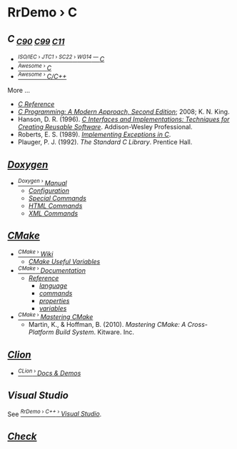 # RrDemo › C

## *C*<sub> [*C90*](http://iso.org/iso/catalogue_detail.htm?csnumber=17782 "ISO/IEC 9899:1990") [*C99*](http://iso.org/iso/catalogue_detail.htm?csnumber=29237 "ISO/IEC 9899:1999") [*C11*](http://iso.org/iso/catalogue_detail.htm?csnumber=57853 "ISO/IEC 9899:2011")</sub>
- [<sup>*ISO/IEC* › *JTC1* › *SC22* › *WG14* — </sup>*C*](http://open-std.org/jtc1/sc22/wg14/)
- [<sup>*Awesome* › </sup>*C*](http://notabug.org/koz.ross/awesome-c)
- [<sup>*Awesome* › </sup>*C/C++*](http://fffaraz.github.io/awesome-cpp/)

More ...
- [*C Reference*](http://cppreference.com/w/c)
- [*C Programming: A Modern Approach, Second Edition*](http://knking.com/books/c2); 2008; K. N. King.
- Hanson, D. R. (1996). [*C Interfaces and Implementations: Techniques for Creating Reusable Software*](http://github.com/drh/cii). Addison-Wesley Professional.
- Roberts, E. S. (1989). [*Implementing Exceptions in C*](http://hpl.hp.com/techreports/Compaq-DEC/SRC-RR-40.pdf).
- Plauger, P. J. (1992). *The Standard C Library*. Prentice Hall.

## [*Doxygen*](http://doxygen.org/)
- [<sup>*Doxygen* › </sup>*Manual*](http://doxygen.org/manual/)
    - [*Configuration*](http://doxygen.org/manual/config.html)
    - [*Special Commands*](http://doxygen.org/manual/commands.html)
    - [*HTML Commands*](http://doxygen.org/manual/htmlcmds.html)
    - [*XML Commands*](http://doxygen.org/manual/xmlcmds.html)

## [*CMake*](http://cmake.org/)
- [<sup>*CMake* › </sup>*Wiki*](http://cmake.org/Wiki/CMake)
    - [*CMake Useful Variables*](http://cmake.org/Wiki/CMake_Useful_Variables)
- [<sup>*CMake* › </sup>*Documentation*](http://cmake.org/documentation/)
    - [*Reference*](http://cmake.org/cmake/help/latest/)
        - [*language*](http://cmake.org/cmake/help/latest/manual/cmake-language.7.html)
        - [*commands*](http://cmake.org/cmake/help/latest/manual/cmake-commands.7.html)
        - [*properties*](http://cmake.org/cmake/help/latest/manual/cmake-properties.7.html)
        - [*variables*](http://cmake.org/cmake/help/latest/manual/cmake-variables.7.html)
- [<sup>*CMake* › </sup>*Mastering CMake*](http://kitware.com/products/books.php)
    - Martin, K., & Hoffman, B. (2010). *Mastering CMake: A Cross-Platform Build System*. Kitware. Inc.

## [*Clion*](http://jetbrains.com/clion/)
- [<sup>*CLion* › </sup>*Docs & Demos*](http://www.jetbrains.com/clion/documentation/)

## *Visual Studio*
See [<sup>*RrDemo* › *C++* › </sup>*Visual Studio*](../cpp/readme.md#visual-studio).

## [*Check*](http://github.com/libcheck/check)

